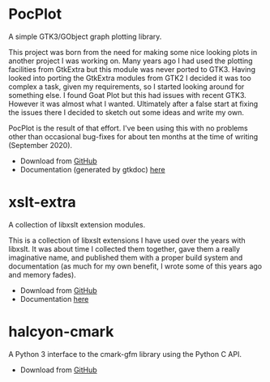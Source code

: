 # PocPlot

A simple GTK3/GObject graph plotting library.

This project was born from the need for making some nice looking plots in
another project I was working on.  Many years ago I had used the plotting
facilities from GtkExtra but this module was never ported to GTK3.  Having
looked into porting the GtkExtra modules from GTK2 I decided it was too complex
a task, given my requirements, so I started looking around for something else.
I found Goat Plot but this had issues with recent GTK3. However it was almost
what I wanted. Ultimately after a false start at fixing the issues there I
decided to sketch out some ideas and write my own.

PocPlot is the result of that effort. I've been using this with no problems
other than occasional bug-fixes for about ten months at the time of writing
(September 2020).

* Download from [GitHub](https://github.com/iarthair/pocplot)
* Documentation (generated by gtkdoc) [here](pocplot/html/index.html)

# xslt-extra

A collection of libxslt extension modules.

This is a collection of libxslt extensions I have used over the years with
libxslt.  It was about time I collected them together, gave them a really
imaginative name, and published them with a proper build system and
documentation (as much for my own benefit, I wrote some of this years ago and
memory fades).

* Download from [GitHub](https://github.com/iarthair/xslt-extra)
* Documentation [here](https://iarthair.github.io/xslt-extra/index.html)

# halcyon-cmark

A Python 3 interface to the cmark-gfm library using the Python C API.

* Download from [GitHub](https://github.com/iarthair/halcyon-cmark)
